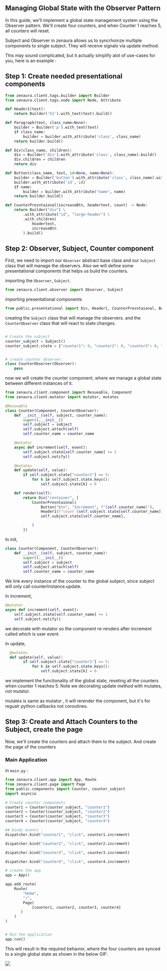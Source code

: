 ## Managing Global State with the Observer Pattern

In this guide, we'll implement a global state management system using the Observer pattern. We'll create four counters, and when Counter 1 reaches 5, all counters will reset.

Subject and Observer in zenaura allows us to syncrhoinze multiple components to single subject. They will receive signals via update method.

This may sound complicated, but it actually simplify alot of use-cases for you, here is an example :

## Step 1: Create needed presentational components

```Python
from zenaura.client.tags.builder import Builder
from zenaura.client.tags.node import Node, Attribute

def Header1(text):
    return Builder('h1').with_text(text).build()

def Paragraph(text, class_name=None):
    builder = Builder('p').with_text(text)
    if class_name:
        builder = builder.with_attribute('class', class_name)
    return builder.build()

def Div(class_name, children):
    div = Builder('div').with_attribute('class', class_name).build()
    div.children = children
    return div

def Button(class_name, text, id=None, name=None):
    builder = Builder('button').with_attribute('class', class_name).with_text(text)
    builder.with_attribute('id', id)
    if name:
        builder = builder.with_attribute("name", name)
    return builder.build()

def CounterPresntaional(increaseBtn, headertext, count) -> Node:
    return Builder("div") \
        .with_attribute("id", "large-header") \
        .with_children(
            headertext,
            increaseBtn
        ).build()
```

## Step 2: Observer, Subject, Counter component

First, we need to import our `Observer` abstract base class and our `Subject` class that will manage the observers. Also we will define some presentational components that helps us build the counters.

importing the `Observer`, `Subject`.

```python
from zenaura.client.observer import Observer, Subject
```

importing presentational components

```Python
from public.presentational import Div, Header1, CounterPresntaional, Button

```

creating the `Subject` class that will manage the observers.
and the `CounterObserver` class that will react to state changes.

```Python

# Create the subject
counter_subject = Subject()
counter_subject.state = {"counter1": 0, "counter2": 0, "counter3": 0, "counter4": 0}


# create counter observer:
class CounterObserver(Observer):
    pass

```

now we will create the counter component, where we manage a global state between different instances of it.

```Python
from zenaura.client.component import Resueable, Component
from zenaura.client.mutator import mutator, mutates

@Reuseable
class Counter(Component, CounterObserver):
    def __init__(self, subject, counter_name):
        super().__init__()
        self.subject = subject
        self.subject.attach(self)
        self.counter_name = counter_name

    @mutator
    async def increment(self, event):
        self.subject.state[self.counter_name] += 1
        self.subject.notify()

    @mutates
    def update(self, value):
        if self.subject.state["counter1"] == 5:
            for k in self.subject.state.keys():
                self.subject.state[k] = 0

    def render(self):
        return Div("container", [
            CounterPresntaional(
                Button("btn", "Increment", f"{self.counter_name}"),
                Header1(f"count {self.subject.state[self.counter_name]}"),
                self.subject.state[self.counter_name],

            )
        ])


```

In init,

```Python
class Counter(Component, CounterObserver):
    def __init__(self, subject, counter_name):
        super().__init__()
        self.subject = subject
        self.subject.attach(self)
        self.counter_name = counter_name
```

We link every instance of the counter to the global subject, since subject will only call counterInstance.update.

In increment,

```Python
@mutator
async def increment(self, event):
    self.subject.state[self.counter_name] += 1
    self.subject.notify()
```

we decorate with mutator so the component re-renders after increment called which is user event.

In update,

```Python
  @mutates
  def update(self, value):
        if self.subject.state["counter1"] == 5:
            for k in self.subject.state.keys():
                self.subject.state[k] = 0
```

we implement the functionality of the global state, reseting all the counters when counter 1 reaches 5. Note we decorating update method with mutates, not mutator.

mutates is same as mutator , it will rerender the component, but it's for regualr python callbacks not coroutines.

## Step 3: Create and Attach Counters to the Subject, create the page

Now, we'll create the counters and attach them to the subject. And create the page of the counters

### Main Application

in `main.py` :

```python
from zenaura.client.app import App, Route
from zenaura.client.page import Page
from public.components import Counter, counter_subject
import asyncio

# Create counter components
counter1 = Counter(counter_subject, "counter1")
counter2 = Counter(counter_subject, "counter2")
counter3 = Counter(counter_subject, "counter3")
counter4 = Counter(counter_subject, "counter4")

## binds events :
dispatcher.bind("counter1", "click", counter1.increment)

dispatcher.bind("counter2", "click", counter2.increment)

dispatcher.bind("counter3", "click", counter3.increment)

dispatcher.bind("counter4", "click", counter4.increment)

# create the app
app = App()

app.add_route(
    Route(
        "Home",
        "/",
        Page(
            [counter1, counter2, counter3, counter4]
       )
    )
)


# Run the application
app.run()
```

This will result in the required behavior, where the four counters are synced to a single global state as shown in the below GIF:

![](global_state_counters.gif)
